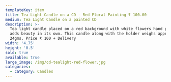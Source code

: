 ```yaml
---
templateKey: item
title: Tea Light Candle on a CD - Red Floral Painting ₹ 100.00
medium: Tea Light Candle on a painted CD
description: >-
  Tea light candle placed on a red background with white flowers hand painted CD
  adds beauty in its own. This candle along with the holder weighs approximately
  24gms. Price ₹ 100 + Delivery
width: '4.75'
height: '0.5'
sold: true
available: true
large_image: /img/cd-tealight-red-flower.jpg
categories:
  - category: Candles
---
```



